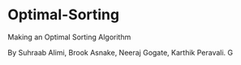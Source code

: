 # Optimal-Sorting
Making an Optimal Sorting Algorithm

By Suhraab Alimi, Brook Asnake, Neeraj Gogate, Karthik Peravali.
G
